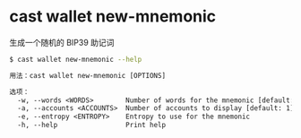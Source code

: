 # cast wallet new-mnemonic

生成一个随机的 BIP39 助记词

```bash
$ cast wallet new-mnemonic --help
```

```txt
用法：cast wallet new-mnemonic [OPTIONS]

选项：
  -w, --words <WORDS>        Number of words for the mnemonic [default: 12]
  -a, --accounts <ACCOUNTS>  Number of accounts to display [default: 1]
  -e, --entropy <ENTROPY>    Entropy to use for the mnemonic
  -h, --help                 Print help
```